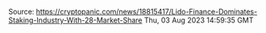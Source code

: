 Source: https://cryptopanic.com/news/18815417/Lido-Finance-Dominates-Staking-Industry-With-28-Market-Share
Thu, 03 Aug 2023 14:59:35 GMT
